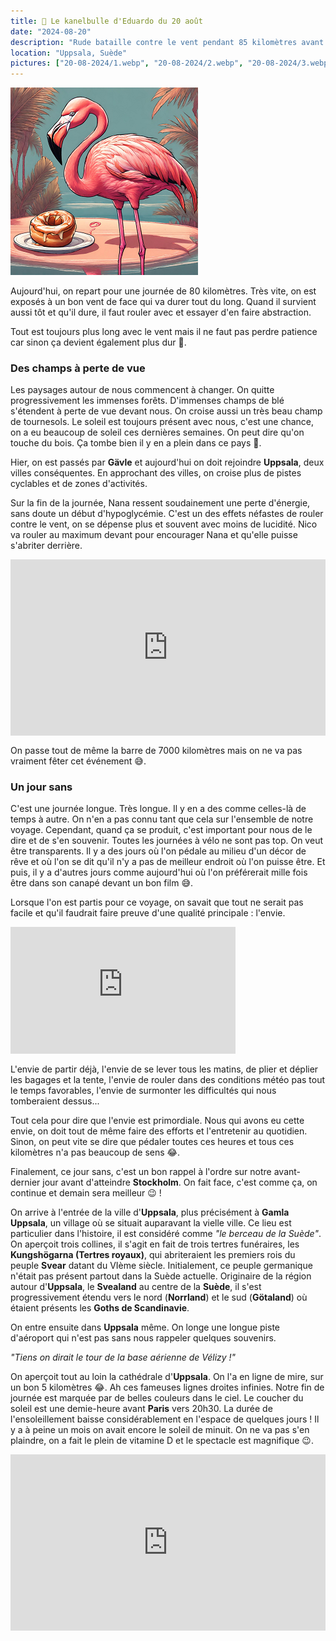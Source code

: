 ```yaml
---
title: 🥮 Le kanelbulle d'Eduardo du 20 août
date: "2024-08-20"
description: "Rude bataille contre le vent pendant 85 kilomètres avant d'arriver à Uppsala !"
location: "Uppsala, Suède"
pictures: ["20-08-2024/1.webp", "20-08-2024/2.webp", "20-08-2024/3.webp", "20-08-2024/4.webp", "20-08-2024/5.webp"]
---
```


![Kanelbullar d'Eduardo](../kanelbullar_eduardo.png)

Aujourd'hui, on repart pour une journée de 80 kilomètres. Très vite, on est exposés à un bon vent de face qui va durer tout du long. Quand il survient aussi tôt et qu'il dure, il faut rouler avec et essayer d'en faire abstraction.

Tout est toujours plus long avec le vent mais il ne faut pas perdre patience car sinon ça devient également plus dur 🤣.

### Des champs à perte de vue

Les paysages autour de nous commencent à changer. On quitte progressivement les immenses forêts. D'immenses champs de blé s'étendent à perte de vue devant nous. On croise aussi un très beau champ de tournesols. Le soleil est toujours présent avec nous, c'est une chance, on a eu beaucoup de soleil ces dernières semaines. On peut dire qu'on touche du bois. Ça tombe bien il y en a plein dans ce pays 🤪.

Hier, on est passés par **Gävle** et aujourd'hui on doit rejoindre **Uppsala**, deux villes conséquentes. En approchant des villes, on croise plus de pistes cyclables et de zones d'activités. 

Sur la fin de la journée, Nana ressent soudainement une perte d'énergie, sans doute un début d'hypoglycémie. C'est un des effets néfastes de rouler contre le vent, on se dépense plus et souvent avec moins de lucidité. Nico va rouler au maximum devant pour encourager Nana et qu'elle puisse s'abriter derrière.

<div style="width: 100%; height: 0; position: relative; padding-bottom: 56%;"><iframe src="https://giphy.com/embed/Xy0Y5paPbG4YkambmI" style="top: 0; left: 0; width: 100%; height: 100%; position: absolute; border: 0;" allowfullscreen scrolling="no" allow="encrypted-media;" class="giphy-embed"></iframe></div>

On passe tout de même la barre de 7000 kilomètres mais on ne va pas vraiment fêter cet événement 😅.

### Un jour sans 

C'est une journée longue. Très longue. Il y en a des comme celles-là de temps à autre. On n'en a pas connu tant que cela sur l'ensemble de notre voyage. Cependant, quand ça se produit, c'est important pour nous de le dire et de s'en souvenir. Toutes les journées à vélo ne sont pas top. On veut être transparents. Il y a des jours où l'on pédale au milieu d'un décor de rêve et où l'on se dit qu'il n'y a pas de meilleur endroit où l'on puisse être. Et puis, il y a d'autres jours comme aujourd'hui où l'on préférerait mille fois être dans son canapé devant un bon film 😅.

Lorsque l'on est partis pour ce voyage, on savait que tout ne serait pas facile et qu'il faudrait faire preuve d'une qualité principale : l'envie.

<iframe width="360" height="202.5" src="https://www.youtube-nocookie.com/embed/33pac2EN53Y?si=2pGEYGSBaWuCc3fg" title="YouTube video player" frameborder="0" allow="accelerometer; autoplay; clipboard-write; encrypted-media; gyroscope; picture-in-picture; web-share"></iframe>

L'envie de partir déjà, l'envie de se lever tous les matins, de plier et déplier les bagages et la tente, l'envie de rouler dans des conditions météo pas tout le temps favorables, l'envie de surmonter les difficultés qui nous tomberaient dessus... 

Tout cela pour dire que l'envie est primordiale. Nous qui avons eu cette envie, on doit tout de même faire des efforts et l'entretenir au quotidien. Sinon, on peut vite se dire que pédaler toutes ces heures et tous ces kilomètres n'a pas beaucoup de sens 😂.

Finalement, ce jour sans, c'est un bon rappel à l'ordre sur notre avant-dernier jour avant d'atteindre **Stockholm**. On fait face, c'est comme ça, on continue et demain sera meilleur 😉 !

On arrive à l'entrée de la ville d'**Uppsala**, plus précisément à **Gamla Uppsala**, un village où se situait auparavant la vielle ville. Ce lieu est particulier dans l'histoire, il est considéré comme *"le berceau de la Suède"*. On aperçoit trois collines, il s'agit en fait de trois tertres funéraires, les **Kungshögarna (Tertres royaux)**, qui abriteraient les premiers rois du peuple **Svear** datant du VIème siècle. Initialement, ce peuple germanique n'était pas présent partout dans la Suède actuelle. Originaire de la région autour d'**Uppsala**, le **Svealand** au centre de la **Suède**, il s'est progressivement étendu vers le nord (**Norrland**) et le sud (**Götaland**) où étaient présents les **Goths de Scandinavie**.

On entre ensuite dans **Uppsala** même. On longe une longue piste d'aéroport qui n'est pas sans nous rappeler quelques souvenirs.

*"Tiens on dirait le tour de la base aérienne de Vélizy !"*

On aperçoit tout au loin la cathédrale d'**Uppsala**. On l'a en ligne de mire, sur un bon 5 kilomètres 😂. Ah ces fameuses lignes droites infinies. Notre fin de journée est marquée par de belles couleurs dans le ciel. Le coucher du soleil est une demie-heure avant **Paris** vers 20h30. La durée de l'ensoleillement baisse considérablement en l'espace de quelques jours ! Il y a à peine un mois on avait encore le soleil de minuit. On ne va pas s'en plaindre, on a fait le plein de vitamine D et le spectacle est magnifique 😉.

<div style="width: 100%; height: 0; position: relative; padding-bottom: 56%;"><iframe src="https://giphy.com/embed/J7CRqi4scgEaQ" style="top: 0; left: 0; width: 100%; height: 100%; position: absolute; border: 0;" allowfullscreen scrolling="no" allow="encrypted-media;" class="giphy-embed"></iframe></div>